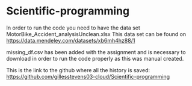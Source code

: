 # Scientific-programming

In order to run the code you need to have the data set MotorBike_Accident_analysisUnclean.xlsx
This data set can be found on https://data.mendeley.com/datasets/xb6mh4hz88/1

missing_df.csv has been added with the assignment and is necessary to download in order to run the code properly as this was manual created.

This is the link to the github where all the history is saved: https://github.com/gillesstevens03-cloud/Scientific-programming
